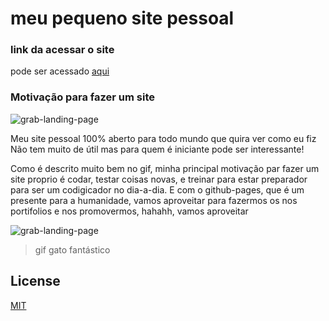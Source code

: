 # meu pequeno site pessoal

### link da acessar o site
pode ser acessado [aqui](https://gustavogarciapereira.github.io/gustavo_pereia.github.io/)

### Motivação para fazer um site
![grab-landing-page](https://media.giphy.com/media/E6jscXfv3AkWQ/giphy.gif)


Meu site pessoal 100% aberto para todo mundo que quira ver como eu fiz
Não tem muito de útil mas para quem é iniciante pode ser interessante!



Como é descrito muito bem no gif, minha principal motivação par fazer um site proprio é codar,
testar coisas novas, e treinar para estar preparador para ser um codigicador no dia-a-dia.
E com o github-pages, que é um presente para a humanidade, vamos aproveitar para fazermos os nos portifolios e nos promovermos, hahahh, vamos aproveitar


![grab-landing-page](https://i.pinimg.com/originals/80/fb/20/80fb20a4778ca8143bc26a8eb78492ee.gif)

>gif gato fantástico

## License
[MIT](https://choosealicense.com/licenses/mit/)




